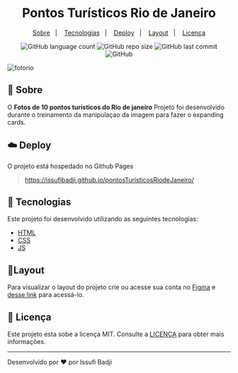 
<h1 align="center" color=" ">
   Pontos Turísticos Rio de Janeiro
</h1>

<p align="center">
    <a href="#book-sobre">Sobre</a>&nbsp;&nbsp;&nbsp;|&nbsp;&nbsp;&nbsp;
    <a href="#rocket-tecnologias">Tecnologias</a>&nbsp;&nbsp;&nbsp;|&nbsp;&nbsp;&nbsp;
    <a href="#cloud-deploy">Deploy</a>&nbsp;&nbsp;&nbsp;|&nbsp;&nbsp;&nbsp;
    <a href="#layout">Layout</a>&nbsp;&nbsp;&nbsp;|&nbsp;&nbsp;&nbsp;
    <a href="#memo-licença">Licença</a>
</p>

<p align="center">
   
<img alt="GitHub language count" src="https://img.shields.io/github/languages/count/issufibadji/pontosTuristicosRiodeJaneiro?style=flat-square">

<img alt="GitHub repo size" src="https://img.shields.io/github/repo-size/issufibadji/pontosTuristicosRiodeJaneiro?style=flat-square">

<img alt="GitHub last commit" src="https://img.shields.io/github/last-commit/issufibadji/pontosTuristicosRiodeJaneiro?style=flat-square">

<img alt="GitHub" src="https://img.shields.io/github/license/issufibadji/pontosTuristicosRiodeJaneiro?style=flat-square">
</p>

![fotorio](https://user-images.githubusercontent.com/45535344/181770800-b1d3989d-5349-47c9-b234-4cb8d2202529.gif)
 
## :book: Sobre
O **Fotos de 10 pontos turísticos do Rio de janeiro**
 Projeto foi desenvolvido durante o treinamento da manipulaçao da imagem para fazer o expanding cards.

## :cloud: Deploy
O projeto está hospedado no Github Pages
>https://issufibadji.github.io/pontosTuristicosRiodeJaneiro/

## :rocket: Tecnologias
Este projeto foi desenvolvido utilizando as seguintes tecnologias:

- [HTML]()
- [CSS]()
- [JS]()


## 🔖Layout
Para visualizar o layout do projeto crie ou acesse sua conta no [Figma](https://figma.com) e [desse link](#) para acessá-lo.

## :memo: Licença
Este projeto esta sobe a licença MIT. Consulte a [LICENÇA](https://github.com/issufibadji/pontosTuristicosRiodeJaneiro/blob/master/LICENSE) para obter mais informações.

---

Desenvolvido por :heart: por Issufi Badji









